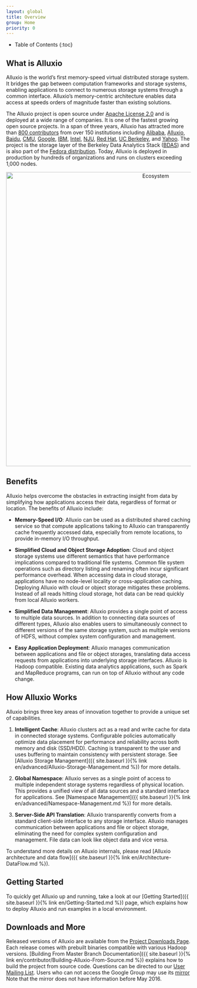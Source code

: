 ```yaml
---
layout: global
title: Overview
group: Home
priority: 0
---
```


* Table of Contents
{:toc}

## What is Alluxio

Alluxio is the world’s first memory-speed virtual distributed storage system.
It bridges the gap between computation frameworks and storage systems, enabling applications
to connect to numerous storage systems through a common interface.
Alluxio’s memory-centric architecture enables data access at speeds orders of magnitude faster than existing solutions.

The Alluxio project is open source under [Apache License 2.0](https://github.com/alluxio/alluxio/blob/master/LICENSE)
and is deployed at a wide range of companies.
It is one of the fastest growing open source projects.
In a span of three years, Alluxio has attracted more than [800 contributors](https://github.com/alluxio/alluxio/graphs/contributors)
from over 150 institutions including
[Alibaba](http://www.alibaba.com),
[Alluxio](http://www.alluxio.com/),
[Baidu](https://www.baidu.com),
[CMU](https://www.cmu.edu/),
[Google](https://www.google.com),
[IBM](https://www.ibm.com),
[Intel](http://www.intel.com/),
[NJU](http://www.nju.edu.cn/english/),
[Red Hat](https://www.redhat.com/),
[UC Berkeley](https://amplab.cs.berkeley.edu/),
and [Yahoo](https://www.yahoo.com/).
The project is the storage layer of the Berkeley Data Analytics Stack ([BDAS](https://amplab.cs.berkeley.edu/bdas/))
and is also part of the [Fedora distribution](https://fedoraproject.org/wiki/SIGs/bigdata/packaging).
Today, Alluxio is deployed in production by hundreds of organizations and runs on clusters exceeding 1,000 nodes.

<p align="center">
<img src="{{site.baseurl}}{% link img/stack.png %}" width="800" alt="Ecosystem"/>
</p>

## Benefits

Alluxio helps overcome the obstacles in extracting insight from data by simplifying how applications
access their data, regardless of format or location. The benefits of Alluxio include:

* **Memory-Speed I/O**: Alluxio can be used as a distributed shared caching service so that compute
applications talking to Alluxio can transparently cache frequently accessed data, especially
from remote locations, to provide in-memory I/O throughput.

* **Simplified Cloud and Object Storage Adoption**: Cloud and object storage systems use different
semantics that have performance implications compared to traditional file systems. Common file
system operations such as directory listing and renaming often incur significant performance
overhead. When accessing data in cloud storage, applications have no node-level locality or
cross-application caching. Deploying Alluxio with cloud or object storage mitigates these problems.
Instead of all reads hitting cloud storage, hot data can be read quickly from local Alluxio workers.

* **Simplified Data Management**: Alluxio provides a single point of access to multiple data
sources. In addition to connecting data sources of different types, Alluxio also enables users to
simultaneously connect to different versions of the same storage system, such as multiple versions
of HDFS, without complex system configuration and management.

* **Easy Application Deployment**: Alluxio manages communication between applications and file or
object storages, translating data access requests from applications into underlying
storage interfaces. Alluxio is Hadoop compatible. Existing data analytics applications, such as
Spark and MapReduce programs, can run on top of Alluxio without any code change.

## How Alluxio Works

Alluxio brings three key areas of innovation together to provide a unique set of capabilities.

1. **Intelligent Cache**: Alluxio clusters act as a read and write cache for data in connected storage
systems. Configurable policies automatically optimize data placement for performance and reliability
across both memory and disk (SSD/HDD). Caching is transparent to the user and uses
buffering to maintain consistency with persistent storage. See [Alluxio Storage Management]({{
site.baseurl }}{% link en/advanced/Alluxio-Storage-Management.md %}) for more details.

1. **Global Namespace**: Alluxio serves as a single point of access to multiple independent storage
systems regardless of physical location. This provides a unified view of all data sources and a
standard interface for applications. See [Namespace Management]({{ site.baseurl }}{% link
en/advanced/Namespace-Management.md %}) for more details.

1. **Server-Side API Translation**: Alluxio transparently converts from a standard client-side
interface to any storage interface. Alluxio manages communication between applications and file or
object storage, eliminating the need for complex system configuration and management. File data can
look like object data and vice versa.

To understand more details on Alluxio internals, please read [Alluxio architecture and data flow]({{
site.baseurl }}{% link en/Architecture-DataFlow.md %}).

## Getting Started

To quickly get Alluxio up and running, take a look at our [Getting Started]({{ site.baseurl }}{%
link en/Getting-Started.md %}) page, which explains how to deploy Alluxio and run examples in a
local environment.

## Downloads and More

Released versions of Alluxio are available from the [Project Downloads Page](http://alluxio.org/download).
Each release comes with prebuilt binaries compatible with various Hadoop versions.
[Building From Master Branch Documentation]({{ site.baseurl }}{% link
en/contributor/Building-Alluxio-From-Source.md %}) explains how to build the project from source
code. Questions can be directed to our
[User Mailing List](https://groups.google.com/forum/?fromgroups#!forum/alluxio-users). Users who
can not access the Google Group may use its [mirror](http://alluxio-users.85194.x6.nabble.com/)
Note that the mirror does not have information before May 2016.
